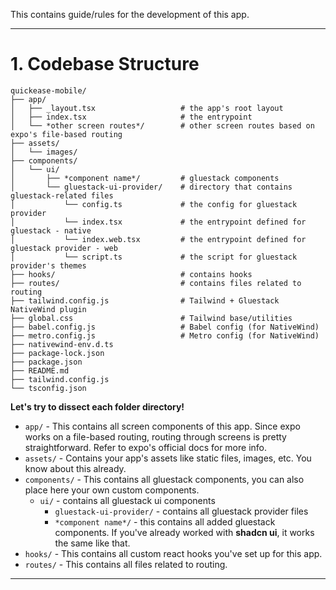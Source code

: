 This contains guide/rules for the development of this app.

---

# 1. Codebase Structure

```
quickease-mobile/
├── app/
│   ├── _layout.tsx                   # the app's root layout
│   ├── index.tsx                     # the entrypoint
│   └── *other screen routes*/        # other screen routes based on expo's file-based routing
├── assets/
│   └── images/
├── components/
│   └── ui/
│       ├── *component name*/         # gluestack components
│       └── gluestack-ui-provider/    # directory that contains gluestack-related files
│           └── config.ts             # the config for gluestack provider
│           └── index.tsx             # the entrypoint defined for gluestack - native
│           └── index.web.tsx         # the entrypoint defined for gluestack provider - web
│           └── script.ts             # the script for gluestack provider's themes
├── hooks/                            # contains hooks
├── routes/                           # contains files related to routing
├── tailwind.config.js                # Tailwind + Gluestack NativeWind plugin
├── global.css                        # Tailwind base/utilities
├── babel.config.js                   # Babel config (for NativeWind)
├── metro.config.js                   # Metro config (for NativeWind)
├── nativewind-env.d.ts
├── package-lock.json
├── package.json
├── README.md
├── tailwind.config.js
└── tsconfig.json

```

**Let's try to dissect each folder directory!**

- `app/` - This contains all screen components of this app. Since expo works on a file-based routing, routing through screens is pretty straightforward. Refer to expo's official docs for more info.
- `assets/` - Contains your app's assets like static files, images, etc. You know about this already.
- `components/` - This contains all gluestack components, you can also place here your own custom components.
  - `ui/` - contains all gluestack ui components
    - `gluestack-ui-provider/` - contains all gluestack provider files
    - `*component name*/` - this contains all added gluestack components. If you've already worked with **shadcn ui**, it works the same like that.
- `hooks/` - This contains all custom react hooks you've set up for this app.
- `routes/` - This contains all files related to routing.

---
